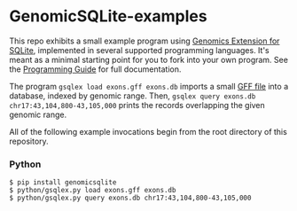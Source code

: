 # GenomicSQLite-examples

This repo exhibits a small example program using [Genomics Extension for SQLite](https://github.com/mlin/GenomicSQLite), implemented in several supported programming languages. It's meant as a minimal starting point for you to fork into your own program. See the [Programming Guide](https://mlin.github.io/GenomicSQLite) for full documentation.

The program `gsqlex load exons.gff exons.db` imports a small [GFF file](https://en.wikipedia.org/wiki/General_feature_format) into a database, indexed by genomic range. Then, `gsqlex query exons.db chr17:43,104,800-43,105,000` prints the records overlapping the given genomic range.

All of the following example invocations begin from the root directory of this repository.

### Python

```
$ pip install genomicsqlite
$ python/gsqlex.py load exons.gff exons.db
$ python/gsqlex.py query exons.db chr17:43,104,800-43,105,000
```
